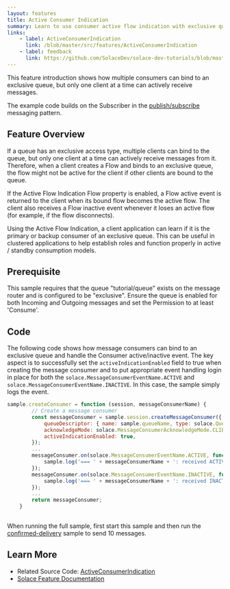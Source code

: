 ```yaml
---
layout: features
title: Active Consumer Indication
summary: Learn to use consumer active flow indication with exclusive queues.
links:
    - label: ActiveConsumerIndication
      link: /blob/master/src/features/ActiveConsumerIndication
    - label: feedback
      link: https://github.com/SolaceDev/solace-dev-tutorials/blob/master/src/pages/tutorials/javascript/feature_ActiveConsumerIndication.md
---
```


This feature introduction shows how multiple consumers can bind to an exclusive queue, but only one client at a time can actively receive messages.

The example code builds on the Subscriber in the [publish/subscribe](../publish-subscribe/) messaging pattern.

## Feature Overview

If a queue has an exclusive access type, multiple clients can bind to the queue, but only one client at a time can actively receive messages from it. Therefore, when a client creates a Flow and binds to an exclusive queue, the flow might not be active for the client if other clients are bound to the queue.

If the Active Flow Indication Flow property is enabled, a Flow active event is returned to the client when its bound flow becomes the active flow. The client also receives a Flow inactive event whenever it loses an active flow (for example, if the flow disconnects).

Using the Active Flow Indication, a client application can learn if it is the primary or backup consumer of an exclusive queue. This can be useful in clustered applications to help establish roles and function properly in active / standby consumption models.

## Prerequisite

This sample requires that the queue "tutorial/queue" exists on the message router and is configured to be "exclusive".  Ensure the queue is enabled for both Incoming and Outgoing messages and set the Permission to at least 'Consume'.

## Code

The following code shows how message consumers can bind to an exclusive queue and handle the Consumer active/inactive event. The key aspect is to successfully set the `activeIndicationEnabled` field to true when creating the message consumer and to put appropriate event handling login in place for both the `solace.MessageConsumerEventName.ACTIVE` and `solace.MessageConsumerEventName.INACTIVE`. In this case, the sample simply logs the event.

~~~javascript
sample.createConsumer = function (session, messageConsumerName) {
        // Create a message consumer
        const messageConsumer = sample.session.createMessageConsumer({
            queueDescriptor: { name: sample.queueName, type: solace.QueueType.QUEUE },
            acknowledgeMode: solace.MessageConsumerAcknowledgeMode.CLIENT,
            activeIndicationEnabled: true,
        });
        ...
        messageConsumer.on(solace.MessageConsumerEventName.ACTIVE, function () {
            sample.log('=== ' + messageConsumerName + ': received ACTIVE event - Ready to receive messages');
        });
        messageConsumer.on(solace.MessageConsumerEventName.INACTIVE, function () {
            sample.log('=== ' + messageConsumerName + ': received INACTIVE event');
        });
        ...
        return messageConsumer;
    }
                    
~~~

When running the full sample, first start this sample and then run the [confirmed-delivery](../confirmed-delivery/) sample to send 10 messages.

## Learn More

* Related Source Code: [ActiveConsumerIndication](https://github.com/SolaceSamples/solace-samples-javascript/blob/master/src/features/ActiveConsumerIndication)
* [Solace Feature Documentation](https://docs.solace.com/Solace-PubSub-Messaging-APIs/API-Developer-Guide/Creating-Flows.htm)



 